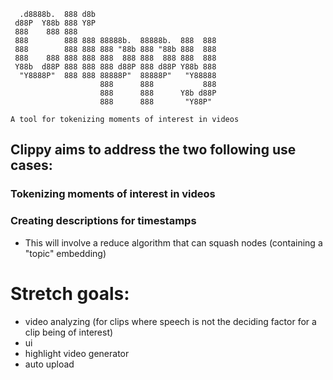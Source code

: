 ```
  .d8888b.  888 d8b                            
 d88P  Y88b 888 Y8P                            
 888    888 888                                
 888        888 888 88888b.  88888b.  888  888 
 888        888 888 888 "88b 888 "88b 888  888 
 888    888 888 888 888  888 888  888 888  888 
 Y88b  d88P 888 888 888 d88P 888 d88P Y88b 888 
  "Y8888P"  888 888 88888P"  88888P"   "Y88888 
                    888      888           888 
                    888      888      Y8b d88P 
                    888      888       "Y88P"  

A tool for tokenizing moments of interest in videos
```

## Clippy aims to address the two following use cases:

### Tokenizing moments of interest in videos

### Creating descriptions for timestamps
- This will involve a reduce algorithm that can squash nodes (containing a "topic" embedding)

# Stretch goals:
- video analyzing (for clips where speech is not the deciding factor for a clip being of interest)
- ui 
- highlight video generator
- auto upload

